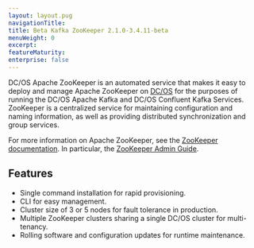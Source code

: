 ```yaml
---
layout: layout.pug
navigationTitle: 
title: Beta Kafka ZooKeeper 2.1.0-3.4.11-beta
menuWeight: 0
excerpt:
featureMaturity:
enterprise: false
---
```


<!-- https://github.com/mesosphere/dcos-zookeeper/ -->


DC/OS Apache ZooKeeper is an automated service that makes it easy to deploy and manage Apache ZooKeeper on [DC/OS](https://mesosphere.com/product/) for the purposes of running the DC/OS
Apache Kafka and DC/OS Confluent Kafka Services. ZooKeeper is a centralized service for maintaining configuration and naming information, as well as providing distributed synchronization and group services.

For more information on Apache ZooKeeper, see the [ZooKeeper documentation](http://zookeeper.apache.org/). In particular, the [ZooKeeper Admin Guide](https://zookeeper.apache.org/doc/trunk/zookeeperAdmin.html).

## Features

- Single command installation for rapid provisioning.
- CLI for easy management.
- Cluster size of 3 or 5 nodes for fault tolerance in production.
- Multiple ZooKeeper clusters sharing a single DC/OS cluster for multi-tenancy.
- Rolling software and configuration updates for runtime maintenance.
